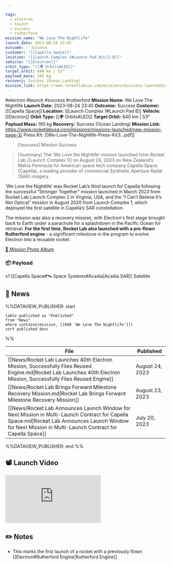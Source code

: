 ```yaml
---

tags:
  - electron
  - launch
  - success
  - rutherford
mission_name: "We Love The Nightlife"
launch_date: 2023-08-24 23:45
outcome: ✅ Success
customer: "[[Capella Space]]"
location: "[[Launch Complex 1#Launch Pad B|LC1-B]]"
vehicle: "[[Electron]]"
orbit_type: "[[🌍 Orbits#LEO]]"
target_orbit: 640 km | 53°
payload_mass: 165 kg
recovery: Success (Ocean Landing)
mission_link: https://www.rocketlabusa.com/missions/missions-launched/new-mission-page-3/
---
```


#electron #launch #success #rutherford
**Mission Name:** We Love The Nightlife
**Launch Date:** 2023-08-24 23:45
**Outcome:** Success
**Customer:** [[Capella Space]]
**Location:** [[Launch Complex 1#Launch Pad B]]
**Vehicle:** [[Electron]]
**Orbit Type:** [[🌍 Orbits#LEO]]
**Target Orbit:** 640 km | 53°
**Payload Mass:** 165 kg
**Recovery:** Success (Ocean Landing)
**Mission Link:** https://www.rocketlabusa.com/missions/missions-launched/new-mission-page-3/
Press Kit: [[We-Love-The-Nightlife-Press-Kit3...pdf]]

>[!success] Mission Success

>[!summary]
The ‘We Love the Nightlife’ mission launched from Rocket Lab [[Launch Complex 1]] on August 24, 2023 on New Zealand’s Mahia Peninsula for American space tech company Capella Space (Capella), a leading provider of commercial Synthetic Aperture Radar (SAR) imagery.
>
‘We Love the Nightlife’ was Rocket Lab’s third launch for Capella following the successful “Stronger Together” mission launched in March 2023 from Rocket Lab Launch Complex 2 in Virginia, USA, and the “I Can’t Believe It’s Not Optical” mission in August 2020 from Launch Complex 1, which deployed the first satellite in Capella’s SAR constellation.
>
The mission was also a recovery mission, with Electron's first stage brought back to Earth under a parachute for a splashdown in the Pacific Ocean for retrieval. **For the first time, Rocket Lab also launched with a pre-flown Rutherford engine** - a significant milestone in the program to evolve Electron into a reusable rocket.
>
[📸 Mission Photo Album](https://www.flickr.com/photos/rocketlab/albums/72177720309925613/)
### 📦 Payload

x1 [[Capella Space#🛰️ Space Systems#Acadia|Acadia SAR]] Satellite

## 📰 News
%%DATAVIEW_PUBLISHER: start
```
table published as "Published"
from "News"
where contains(mission, [[040 'We Love The Nightlife']])
sort published desc
```
%%

| File                                                                                                                                                                                                       | Published       |
| ---------------------------------------------------------------------------------------------------------------------------------------------------------------------------------------------------------- | --------------- |
| [[News/Rocket Lab Launches 40th Electron Mission, Successfully Flies Reused Engine.md\|Rocket Lab Launches 40th Electron Mission, Successfully Flies Reused Engine]]                                       | August 24, 2023 |
| [[News/Rocket Lab Brings Forward Milestone Recovery Mission.md\|Rocket Lab Brings Forward Milestone Recovery Mission]]                                                                                     | August 23, 2023 |
| [[News/Rocket Lab Announces Launch Window for Next Mission in Multi-Launch Contract for Capella Space.md\|Rocket Lab Announces Launch Window for Next Mission in Multi-Launch Contract for Capella Space]] | July 20, 2023   |

%%DATAVIEW_PUBLISHER: end %%

## 📽️ Launch Video

<div class="responsive-video">
<iframe src="https://www.youtube.com/embed/-k2RZO9ghnc" title="Rocket Lab&#39;s Electron - We Love The Nightlife Mission" frameborder="0" allow="accelerometer; autoplay; clipboard-write; encrypted-media; gyroscope; picture-in-picture; web-share" referrerpolicy="strict-origin-when-cross-origin" allowfullscreen></iframe>     
</div>

## ✏️ Notes

- This marks the first launch of a rocket with a previously flown [[Electron#Rutherford Engine|Rutherford Engine]] 

